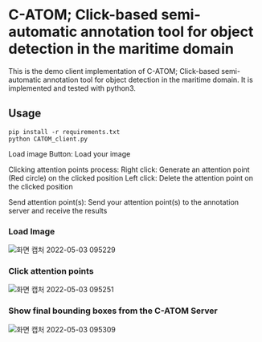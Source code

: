 # C-ATOM; Click-based semi-automatic annotation tool for object detection in the maritime domain
This is the demo client implementation of C-ATOM; Click-based semi-automatic annotation tool for object detection in the maritime domain.
It is implemented and tested with python3.
## Usage
```
pip install -r requirements.txt
python CATOM_client.py
```

Load image Button: Load your image

Clicking attention points process:
Right click: Generate an attention point (Red circle) on the clicked position
Left click: Delete the attention point on the clicked position

Send attention point(s): Send your attention point(s) to the annotation server and receive the results

### Load Image
![화면 캡처 2022-05-03 095229](https://user-images.githubusercontent.com/18137494/166390086-43986970-eb83-47c6-bc47-a0798b71ec1e.png)


### Click attention points
![화면 캡처 2022-05-03 095251](https://user-images.githubusercontent.com/18137494/166390092-8c96bbea-1adb-4a6f-968b-124c58c62a97.png)


### Show final bounding boxes from the C-ATOM Server

![화면 캡처 2022-05-03 095309](https://user-images.githubusercontent.com/18137494/166390099-4ea13d33-cc1a-41f9-b367-a5898a5a86f7.png)
